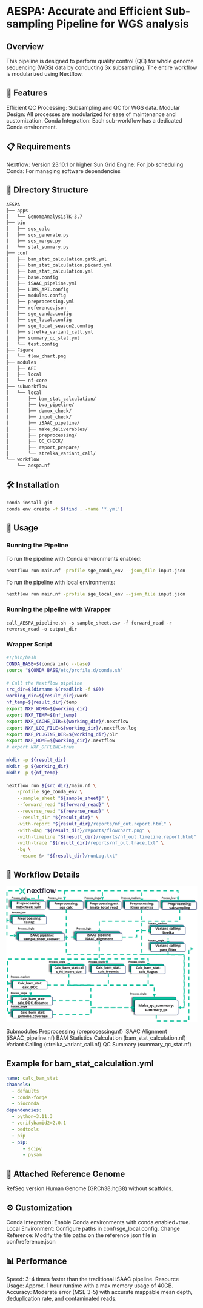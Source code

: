 # AESPA: Accurate and Efficient Sub-sampling Pipeline for WGS analysis

## Overview
This pipeline is designed to perform quality control (QC) for whole genome sequencing (WGS) data by conducting 3x subsampling. 
The entire workflow is modularized using Nextflow.

## 🌟 Features
Efficient QC Processing: Subsampling and QC for WGS data.
Modular Design: All processes are modularized for ease of maintenance and customization.
Conda Integration: Each sub-workflow has a dedicated Conda environment.

## 📋 Requirements
Nextflow: Version 23.10.1 or higher
Sun Grid Engine: For job scheduling
Conda: For managing software dependencies

## 📂 Directory Structure

```
AESPA
├── apps
│   └── GenomeAnalysisTK-3.7
├── bin
│   ├── sqs_calc
│   ├── sqs_generate.py
│   ├── sqs_merge.py
│   └── stat_summary.py
├── conf
│   ├── bam_stat_calculation.gatk.yml
│   ├── bam_stat_calculation.picard.yml
│   ├── bam_stat_calculation.yml
│   ├── base.config
│   ├── iSAAC_pipeline.yml
│   ├── LIMS_API.config
│   ├── modules.config
│   ├── preprocessing.yml
│   ├── reference.json
│   ├── sge_conda.config
│   ├── sge_local.config
│   ├── sge_local_season2.config
│   ├── strelka_variant_call.yml
│   ├── summary_qc_stat.yml
│   └── test.config
├── Figure
│   └── flow_chart.png
├── modules
│   ├── API
│   ├── local
│   └── nf-core
├── subworkflow
│   └── local
│       ├── bam_stat_calculation/
│       ├── bwa_pipeline/
│       ├── demux_check/
│       ├── input_check/
│       ├── iSAAC_pipeline/
│       ├── make_deliverables/
│       ├── preprocessing/
│       ├── QC_CHECK/
│       ├── report_prepare/
│       └── strelka_variant_call/
└── workflow
    └── aespa.nf
```

## 🛠 Installation

```sh
conda install git
conda env create -f $(find . -name '*.yml')
```

## 🚀 Usage
### Running the Pipeline
To run the pipeline with Conda environments enabled:
```sh
nextflow run main.nf -profile sge_conda_env --json_file input.json
```

To run the pipeline with local environments:
```sh
nextflow run main.nf -profile sge_local_env --json_file input.json
```
### Running the pipeline with Wrapper
```
call_AESPA_pipeline.sh -s sample_sheet.csv -f forward_read -r reverse_read -o output_dir
```

### Wrapper Script

```sh
#!/bin/bash
CONDA_BASE=$(conda info --base)
source "$CONDA_BASE/etc/profile.d/conda.sh"

# Call the Nextflow pipeline
src_dir=$(dirname $(readlink -f $0))
working_dir=${result_dir}/work
nf_temp=${result_dir}/temp
export NXF_WORK=${working_dir}
export NXF_TEMP=${nf_temp}
export NXF_CACHE_DIR=${working_dir}/.nextflow
export NXF_LOG_FILE=${working_dir}/.nextflow.log
export NXF_PLUGINS_DIR=${working_dir}/plr
export NXF_HOME=${working_dir}/.nextflow
# export NXF_OFFLINE=true

mkdir -p ${result_dir}
mkdir -p ${working_dir}
mkdir -p ${nf_temp}

nextflow run ${src_dir}/main.nf \
    -profile sge_conda_env \
    --sample_sheet "${sample_sheet}" \
    --forward_read "${forward_read}" \
    --reverse_read "${reverse_read}" \
    --result_dir "${result_dir}" \
    -with-report "${result_dir}/reports/nf_out.report.html" \
    -with-dag "${result_dir}/reports/flowchart.png" \
    -with-timeline "${result_dir}/reports/nf_out.timeline.report.html" \
    -with-trace "${result_dir}/reports/nf_out.trace.txt" \
    -bg \
    -resume &> "${result_dir}/runLog.txt"

```

## 🧬 Workflow Details
![Pipeline Workflow](Figure/flow_chart.png)

Submodules
Preprocessing (preprocessing.nf)
iSAAC Alignment (iSAAC_pipeline.nf)
BAM Statistics Calculation (bam_stat_calculation.nf)
Variant Calling (strelka_variant_call.nf)
QC Summary (summary_qc_stat.nf)

## Example for bam_stat_calculation.yml
```yaml
name: calc_bam_stat
channels:
  - defaults
  - conda-forge
  - bioconda
dependencies:
  - python=3.11.3
  - verifybamid2=2.0.1
  - bedtools
  - pip
  - pip:
      - scipy
      - pysam
```

## 📄 Attached Reference Genome
RefSeq version Human Genome (GRCh38;hg38) without scaffolds.

## ⚙️ Customization
Conda Integration: Enable Conda environments with conda.enabled=true.
Local Environment: Configure paths in conf/sge_local.config.
Change Reference: Modify the file paths on the reference json file in conf/reference.json

## 📊 Performance
Speed: 3-4 times faster than the traditional iSAAC pipeline.
Resource Usage: Approx. 1 hour runtime with a max memory usage of 40GB.
Accuracy: Moderate error (MSE 3-5) with accurate mappable mean depth, deduplication rate, and contaminated reads.
